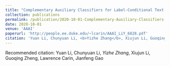 ```yaml
---
title: "Complementary Auxiliary Classifiers for Label-Conditional Text Generation."
collection: publications
permalink: /publication/2020-10-01-Complementary-Auxiliary-Classifiers-for-Label-Conditional-Text-Generation
date: 2020-10-01
venue: 'AAAI'
paperurl: 'http://people.ee.duke.edu/~lcarin/AAAI_LiY_6828.pdf'
citation: 'Yuan Li, Chunyuan Li, <b>Yizhe Zhang</b>, Xiujun Li, Guoqing Zheng, Lawrence Carin, Jianfeng Gao'
---
```

Recommended citation: Yuan Li, Chunyuan Li, *Yizhe Zhang*, Xiujun Li, Guoqing Zheng, Lawrence Carin, Jianfeng Gao
